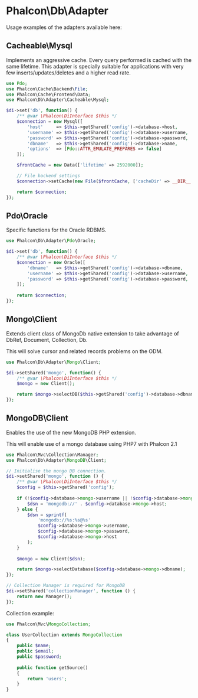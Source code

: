 # Phalcon\Db\Adapter

Usage examples of the adapters available here:

## Cacheable\Mysql

Implements an aggressive cache. Every query performed is cached with the same lifetime.
This adapter is specially suitable for applications with very few inserts/updates/deletes
and a higher read rate.

```php
use Pdo;
use Phalcon\Cache\Backend\File;
use Phalcon\Cache\Frontend\Data;
use Phalcon\Db\Adapter\Cacheable\Mysql;

$di->set('db', function() {
    /** @var \Phalcon\DiInterface $this */
    $connection = new Mysql([
        'host'     => $this->getShared('config')->database->host,
        'username' => $this->getShared('config')->database->username,
        'password' => $this->getShared('config')->database->password,
        'dbname'   => $this->getShared('config')->database->name,
        'options'  => [Pdo::ATTR_EMULATE_PREPARES => false]
    ]);

    $frontCache = new Data(['lifetime' => 2592000]);

    // File backend settings
    $connection->setCache(new File($frontCache, ['cacheDir' => __DIR__ . '/../../var/db/']));

    return $connection;
});
```

## Pdo\Oracle

Specific functions for the Oracle RDBMS.

```php
use Phalcon\Db\Adapter\Pdo\Oracle;

$di->set('db', function() {
    /** @var \Phalcon\DiInterface $this */
    $connection = new Oracle([
        'dbname'   => $this->getShared('config')->database->dbname,
        'username' => $this->getShared('config')->database->username,
        'password' => $this->getShared('config')->database->password,
    ]);
    
    return $connection;
});
```

## Mongo\Client

Extends client class of MongoDb native extension to take advantage of DbRef, Document, Collection, Db.

This will solve cursor and related records problems on the ODM.

```php
use Phalcon\Db\Adapter\Mongo\Client;

$di->setShared('mongo', function() {
    /** @var \Phalcon\DiInterface $this */
    $mongo = new Client();

    return $mongo->selectDB($this->getShared('config')->database->dbname);
});
```

## MongoDB\Client

Enables the use of the new MongoDB PHP extension.

This will enable use of a mongo database using PHP7 with Phalcon 2.1

```php
use Phalcon\Mvc\Collection\Manager;
use Phalcon\Db\Adapter\MongoDB\Client;

// Initialise the mongo DB connection.
$di->setShared('mongo', function () {
    /** @var \Phalcon\DiInterface $this */
    $config = $this->getShared('config');
    
    if (!$config->database->mongo->username || !$config->database->mongo->password) {
        $dsn = 'mongodb://' . $config->database->mongo->host;
    } else {
        $dsn = sprintf(
            'mongodb://%s:%s@%s'
            $config->database->mongo->username,
            $config->database->mongo->password,
            $config->database->mongo->host
        );
    }
    
    $mongo = new Client($dsn);

    return $mongo->selectDatabase($config->database->mongo->dbname);
});

// Collection Manager is required for MongoDB
$di->setShared('collectionManager', function () {
    return new Manager();
});
```

Collection example:

```php
use Phalcon\Mvc\MongoCollection;

class UserCollection extends MongoCollection
{
    public $name;
    public $email;
    public $password;
    
    public function getSource()
    {
        return 'users';
    }
}
```
